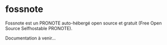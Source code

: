# fossnote
Fossnote est un PRONOTE auto-hébergé open source et gratuit (Free Open Source Selfhostable PRONOTE).

Documentation à venir...

